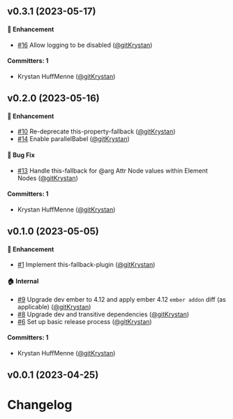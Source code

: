 

## v0.3.1 (2023-05-17)

#### :rocket: Enhancement
* [#16](https://github.com/tildeio/ember-this-fallback/pull/16) Allow logging to be disabled ([@gitKrystan](https://github.com/gitKrystan))

#### Committers: 1
- Krystan HuffMenne ([@gitKrystan](https://github.com/gitKrystan))

## v0.2.0 (2023-05-16)

#### :rocket: Enhancement
* [#10](https://github.com/tildeio/ember-this-fallback/pull/10) Re-deprecate this-property-fallback ([@gitKrystan](https://github.com/gitKrystan))
* [#14](https://github.com/tildeio/ember-this-fallback/pull/14) Enable parallelBabel ([@gitKrystan](https://github.com/gitKrystan))

#### :bug: Bug Fix
* [#13](https://github.com/tildeio/ember-this-fallback/pull/13) Handle this-fallback for @arg Attr Node values within Element Nodes ([@gitKrystan](https://github.com/gitKrystan))

#### Committers: 1
- Krystan HuffMenne ([@gitKrystan](https://github.com/gitKrystan))

## v0.1.0 (2023-05-05)

#### :rocket: Enhancement
* [#1](https://github.com/tildeio/ember-this-fallback/pull/1) Implement this-fallback-plugin ([@gitKrystan](https://github.com/gitKrystan))

#### :house: Internal
* [#9](https://github.com/tildeio/ember-this-fallback/pull/9) Upgrade dev ember to 4.12 and apply ember 4.12 `ember addon` diff (as applicable) ([@gitKrystan](https://github.com/gitKrystan))
* [#8](https://github.com/tildeio/ember-this-fallback/pull/8) Upgrade dev and transitive dependencies ([@gitKrystan](https://github.com/gitKrystan))
* [#6](https://github.com/tildeio/ember-this-fallback/pull/6) Set up basic release process ([@gitKrystan](https://github.com/gitKrystan))

#### Committers: 1
- Krystan HuffMenne ([@gitKrystan](https://github.com/gitKrystan))

## v0.0.1 (2023-04-25)

# Changelog
